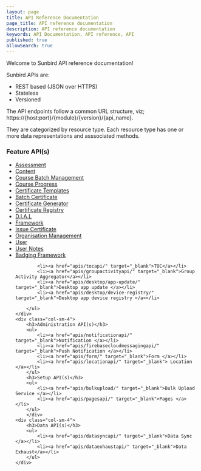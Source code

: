 ```yaml
---
layout: page
title: API Reference Documentation
page_title: API reference documentation
description: API reference documentation
keywords: API Documentation, API reference, API
published: true
allowSearch: true
---
```

Welcome to Sunbird API reference documentation!

Sunbird APIs are:

- REST based (JSON over HTTPS)
- Stateless
- Versioned
 
The API endpoints follow a common URL structure, viz; https://{host:port}/{module}/{version}/{api_name}.

They are categorized by resource type. Each resource type has one or more data representations and asssociated methods.

<div class="row">
    <div class="col-sm-4">
        <h3>Feature API(s)</h3>
        <ul>
            <li><a href="apis/assessmentapi/" target="_blank">Assessment</a></li>
            <li><a href="apis/content/" target="_blank">Content</a></li>
            <li><a href="apis/coursebatchmanapi/" target="_blank">Course Batch Management</a></li>
            <li><a href="apis/courseprogressapi/" target="_blank">Course Progress</a></li>
            <li><a href="apis/certificatetemplateapi/" target="_blank">Certificate Templates</a></li>
            <li><a href="apis/coursebatchcertificateapi/" target="_blank">Batch Certificate</a></li>
            <li><a href="apis/certificate/" target="_blank">Certificate Generator</a></li>
            <li><a href="apis/certificateregistry/" target="_blank">Certificate Registry</a></li>
            <li><a href="apis/dialapi/" target="_blank">D.I.A.L </a></li>
            <li><a href="apis/framework/" target="_blank">Framework </a></li>
            <li><a href="apis/issuecertificateapi/" target="_blank">Issue Certificate</a></li>
            <li><a href="apis/orgapi/" target="_blank">Organisation Management </a></li>
            <li><a href="apis/userapi/" target="_blank">User </a></li>
            <!--<li><a href="apis/badgesapi/" target="_blank">User Badges </a></li>-->
            <li><a href="apis/noteapi/" target="_blank">User Notes </a></li>
            <li><a href="apis/badgingframeworkapi/" target="_blank">Badging Framework </a></li>


            <li><a href="apis/tocapi/" target="_blank">TOC</a></li>
            <li><a href="apis/groupactivityapi/" target="_blank">Group Activity Aggregator</a></li>
            <li><a href="apis/desktop/app-update/" target="_blank">Desktop app update </a></li>
            <li><a href="apis/desktop/device-registry/" target="_blank">Desktop app device registry </a></li>

        </ul>
    </div>
    <div class="col-sm-4">
        <h3>Administration API(s)</h3>
        <ul>
            <li><a href="apis/notificationapi/" target="_blank">Notification </a></li>
            <li><a href="apis/firebasecloudmessagingapi/" target="_blank">Push Notification </a></li>
            <li><a href="apis/form/" target="_blank">Form </a></li>   
            <li><a href="apis/locationapi/" target="_blank"> Location </a></li>
        </ul>
        <h3>Setup API(s)</h3>
        <ul>
            <li><a href="apis/bulkupload/" target="_blank">Bulk Upload Service </a></li>
            <li><a href="apis/pagesapi/" target="_blank">Pages </a></li>     
        </ul>
        </div>
    <div class="col-sm-4">
        <h3>Data API(s)</h3>
        <ul>
            <li><a href="apis/datasyncapi/" target="_blank">Data Sync </a></li>
            <li><a href="apis/dataexhaustapi/" target="_blank">Data Exhaust</a></li>
        </ul>
    </div>